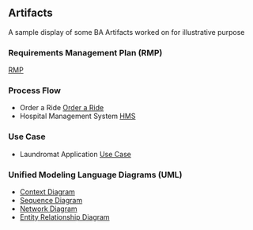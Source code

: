 ## Artifacts
A sample display of some BA Artifacts worked on for illustrative purpose

### Requirements Management Plan (RMP)

[RMP](https://github.com/tomiolaniyan/Artifacts/blob/main/Requirements%20Management%20Plan.md)

### Process Flow
- Order a Ride [Order a Ride](https://github.com/tomiolaniyan/Artifacts/blob/main/RideIT%20Order%20flowchart.jpg)
- Hospital Management System [HMS](https://github.com/tomiolaniyan/Artifacts/blob/main/HMS-Page-1.drawio.png)
### Use Case
- Laundromat Application [Use Case](https://github.com/tomiolaniyan/Artifacts/blob/main/Easywash%20Use%20case.drawio.png)
### Unified Modeling Language Diagrams (UML)
- [Context Diagram](https://github.com/tomiolaniyan/Artifacts/blob/main/Brooks%20context%20Diagram-Page-1.drawio.png)
- [Sequence Diagram](https://github.com/tomiolaniyan/Artifacts/blob/main/Brooks%20Sequence%20diagram-Page-2.drawio.png)
- [Network Diagram](https://github.com/tomiolaniyan/Artifacts/blob/main/Brooks%20Network%20diagram.drawio.png)
- [Entity Relationship Diagram](https://github.com/tomiolaniyan/Artifacts/blob/main/Brooks%20Entity%20relationship%20diagram.drawio.png)
